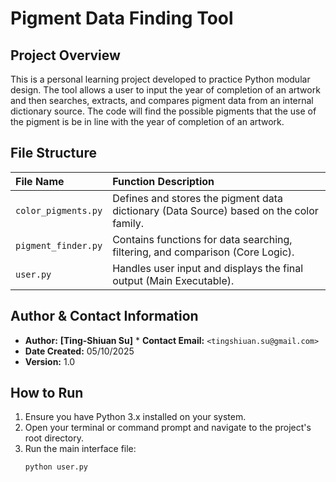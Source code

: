 # Pigment Data Finding Tool

## Project Overview
This is a personal learning project developed to practice Python modular design. 
The tool allows a user to input the year of completion of an artwork and then searches, extracts, and compares pigment data from an internal dictionary source.
The code will find the possible pigments that the use of the pigment is be in line with the year of completion of an artwork.

##  File Structure
| File Name           | Function Description                                                                     |
|:--------------------|:-----------------------------------------------------------------------------------------|
| `color_pigments.py` | Defines and stores the  pigment data dictionary (Data Source) based on the color family. |
| `pigment_finder.py` | Contains functions for data searching, filtering, and comparison (Core Logic).           |
| `user.py`           | Handles user input and displays the final output (Main Executable).                      |

##  Author & Contact Information
* **Author:** **[Ting-Shiuan Su]** * **Contact Email:** `<tingshiuan.su@gmail.com>`
* **Date Created:** 05/10/2025
* **Version:** 1.0

##  How to Run
1. Ensure you have Python 3.x installed on your system.
2. Open your terminal or command prompt and navigate to the project's root directory.
3. Run the main interface file:
    ```bash
    python user.py
    ```